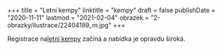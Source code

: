 +++
title = "Letní kempy"
linktitle = "kempy"
draft = false
publishDate = "2020-11-11"
lastmod = "2021-02-04"
obrazek = "2-obrazky/ilustrace/22404189_m.jpg"
+++

Registrace na[letní kempy](kempy/) začíná a nabídka je opravdu široká.
